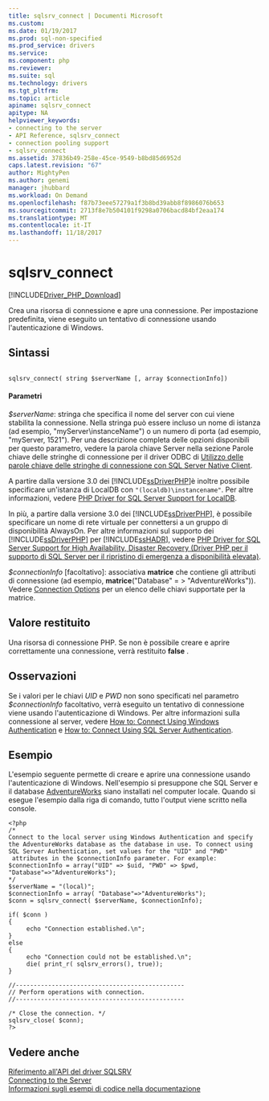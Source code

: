 ```yaml
---
title: sqlsrv_connect | Documenti Microsoft
ms.custom: 
ms.date: 01/19/2017
ms.prod: sql-non-specified
ms.prod_service: drivers
ms.service: 
ms.component: php
ms.reviewer: 
ms.suite: sql
ms.technology: drivers
ms.tgt_pltfrm: 
ms.topic: article
apiname: sqlsrv_connect
apitype: NA
helpviewer_keywords:
- connecting to the server
- API Reference, sqlsrv_connect
- connection pooling support
- sqlsrv_connect
ms.assetid: 37836b49-258e-45ce-9549-b8bd85d6952d
caps.latest.revision: "67"
author: MightyPen
ms.author: genemi
manager: jhubbard
ms.workload: On Demand
ms.openlocfilehash: f87b73eee57279a1f3b8bd39abb8f8986076b653
ms.sourcegitcommit: 2713f8e7b504101f9298a0706bacd84bf2eaa174
ms.translationtype: MT
ms.contentlocale: it-IT
ms.lasthandoff: 11/18/2017
---
```

# <a name="sqlsrvconnect"></a>sqlsrv_connect
[!INCLUDE[Driver_PHP_Download](../../includes/driver_php_download.md)]

Crea una risorsa di connessione e apre una connessione. Per impostazione predefinita, viene eseguito un tentativo di connessione usando l'autenticazione di Windows.  
  
## <a name="syntax"></a>Sintassi  
  
```  
  
sqlsrv_connect( string $serverName [, array $connectionInfo])  
```  
  
#### <a name="parameters"></a>Parametri  
*$serverName*: stringa che specifica il nome del server con cui viene stabilita la connessione. Nella stringa può essere incluso un nome di istanza (ad esempio, "myServer\instanceName") o un numero di porta (ad esempio, "myServer, 1521"). Per una descrizione completa delle opzioni disponibili per questo parametro, vedere la parola chiave Server nella sezione Parole chiave delle stringhe di connessione per il driver ODBC di [Utilizzo delle parole chiave delle stringhe di connessione con SQL Server Native Client](http://go.microsoft.com/fwlink/?LinkId=105504).  
  
A partire dalla versione 3.0 dei [!INCLUDE[ssDriverPHP](../../includes/ssdriverphp_md.md)]è inoltre possibile specificare un'istanza di LocalDB con `"(localdb)\instancename"`. Per altre informazioni, vedere [PHP Driver for SQL Server Support for LocalDB](../../connect/php/php-driver-for-sql-server-support-for-localdb.md).  
  
In più, a partire dalla versione 3.0 dei [!INCLUDE[ssDriverPHP](../../includes/ssdriverphp_md.md)], è possibile specificare un nome di rete virtuale per connettersi a un gruppo di disponibilità AlwaysOn. Per altre informazioni sul supporto dei [!INCLUDE[ssDriverPHP](../../includes/ssdriverphp_md.md)] per [!INCLUDE[ssHADR](../../includes/sshadr_md.md)], vedere [PHP Driver for SQL Server Support for High Availability, Disaster Recovery (Driver PHP per il supporto di SQL Server per il ripristino di emergenza a disponibilità elevata)](../../connect/php/php-driver-for-sql-server-support-for-high-availability-disaster-recovery.md).  
  
*$connectionInfo* [facoltativo]: associativa **matrice** che contiene gli attributi di connessione (ad esempio, **matrice**("Database" = > "AdventureWorks")). Vedere [Connection Options](../../connect/php/connection-options.md) per un elenco delle chiavi supportate per la matrice.  
  
## <a name="return-value"></a>Valore restituito  
Una risorsa di connessione PHP. Se non è possibile creare e aprire correttamente una connessione, verrà restituito **false** .  
  
## <a name="remarks"></a>Osservazioni  
Se i valori per le chiavi *UID* e *PWD* non sono specificati nel parametro *$connectionInfo* facoltativo, verrà eseguito un tentativo di connessione viene usando l'autenticazione di Windows. Per altre informazioni sulla connessione al server, vedere [How to: Connect Using Windows Authentication](../../connect/php/how-to-connect-using-windows-authentication.md) e [How to: Connect Using SQL Server Authentication](../../connect/php/how-to-connect-using-sql-server-authentication.md).  
  
## <a name="example"></a>Esempio  
L'esempio seguente permette di creare e aprire una connessione usando l'autenticazione di Windows. Nell'esempio si presuppone che SQL Server e il database [AdventureWorks](http://www.codeplex.com/SqlServerSamples) siano installati nel computer locale. Quando si esegue l'esempio dalla riga di comando, tutto l'output viene scritto nella console.  
  
```  
<?php  
/*  
Connect to the local server using Windows Authentication and specify  
the AdventureWorks database as the database in use. To connect using  
SQL Server Authentication, set values for the "UID" and "PWD"  
 attributes in the $connectionInfo parameter. For example:  
$connectionInfo = array("UID" => $uid, "PWD" => $pwd, "Database"=>"AdventureWorks");  
*/  
$serverName = "(local)";  
$connectionInfo = array( "Database"=>"AdventureWorks");  
$conn = sqlsrv_connect( $serverName, $connectionInfo);  
  
if( $conn )  
{  
     echo "Connection established.\n";  
}  
else  
{  
     echo "Connection could not be established.\n";  
     die( print_r( sqlsrv_errors(), true));  
}  
  
//-----------------------------------------------  
// Perform operations with connection.  
//-----------------------------------------------  
  
/* Close the connection. */  
sqlsrv_close( $conn);  
?>  
```  
  
## <a name="see-also"></a>Vedere anche  
[Riferimento all'API del driver SQLSRV](../../connect/php/sqlsrv-driver-api-reference.md)  
[Connecting to the Server](../../connect/php/connecting-to-the-server.md)  
[Informazioni sugli esempi di codice nella documentazione](../../connect/php/about-code-examples-in-the-documentation.md)  
  

